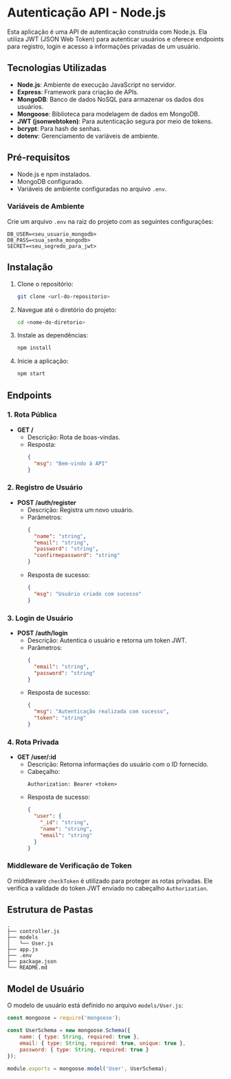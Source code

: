 # Autenticação API - Node.js

Esta aplicação é uma API de autenticação construída com Node.js. Ela utiliza JWT (JSON Web Token) para autenticar usuários e oferece endpoints para registro, login e acesso a informações privadas de um usuário.

## Tecnologias Utilizadas

- **Node.js**: Ambiente de execução JavaScript no servidor.
- **Express**: Framework para criação de APIs.
- **MongoDB**: Banco de dados NoSQL para armazenar os dados dos usuários.
- **Mongoose**: Biblioteca para modelagem de dados em MongoDB.
- **JWT (jsonwebtoken)**: Para autenticação segura por meio de tokens.
- **bcrypt**: Para hash de senhas.
- **dotenv**: Gerenciamento de variáveis de ambiente.

## Pré-requisitos

- Node.js e npm instalados.
- MongoDB configurado.
- Variáveis de ambiente configuradas no arquivo `.env`.

### Variáveis de Ambiente

Crie um arquivo `.env` na raiz do projeto com as seguintes configurações:

```env
DB_USER=<seu_usuario_mongodb>
DB_PASS=<sua_senha_mongodb>
SECRET=<seu_segredo_para_jwt>
```

## Instalação

1. Clone o repositório:
   ```bash
   git clone <url-do-repositorio>
   ```
2. Navegue até o diretório do projeto:
   ```bash
   cd <nome-do-diretorio>
   ```
3. Instale as dependências:
   ```bash
   npm install
   ```
4. Inicie a aplicação:
   ```bash
   npm start
   ```

## Endpoints

### 1. Rota Pública

- **GET /**
  - Descrição: Rota de boas-vindas.
  - Resposta:
    ```json
    {
      "msg": "Bem-vindo à API"
    }
    ```

### 2. Registro de Usuário

- **POST /auth/register**
  - Descrição: Registra um novo usuário.
  - Parâmetros:
    ```json
    {
      "name": "string",
      "email": "string",
      "password": "string",
      "confirmepassword": "string"
    }
    ```
  - Resposta de sucesso:
    ```json
    {
      "msg": "Usuário criado com sucesso"
    }
    ```

### 3. Login de Usuário

- **POST /auth/login**
  - Descrição: Autentica o usuário e retorna um token JWT.
  - Parâmetros:
    ```json
    {
      "email": "string",
      "password": "string"
    }
    ```
  - Resposta de sucesso:
    ```json
    {
      "msg": "Autenticação realizada com sucesso",
      "token": "string"
    }
    ```

### 4. Rota Privada

- **GET /user/:id**
  - Descrição: Retorna informações do usuário com o ID fornecido.
  - Cabeçalho:
    ```
    Authorization: Bearer <token>
    ```
  - Resposta de sucesso:
    ```json
    {
      "user": {
        "_id": "string",
        "name": "string",
        "email": "string"
      }
    }
    ```

### Middleware de Verificação de Token

O middleware `checkToken` é utilizado para proteger as rotas privadas. Ele verifica a validade do token JWT enviado no cabeçalho `Authorization`.

## Estrutura de Pastas

```
.
├── controller.js
├── models
│   └── User.js
├── app.js
├── .env
├── package.json
└── README.md
```

## Model de Usuário

O modelo de usuário está definido no arquivo `models/User.js`:

```javascript
const mongoose = require('mongoose');

const UserSchema = new mongoose.Schema({
    name: { type: String, required: true },
    email: { type: String, required: true, unique: true },
    password: { type: String, required: true }
});

module.exports = mongoose.model('User', UserSchema);
```



